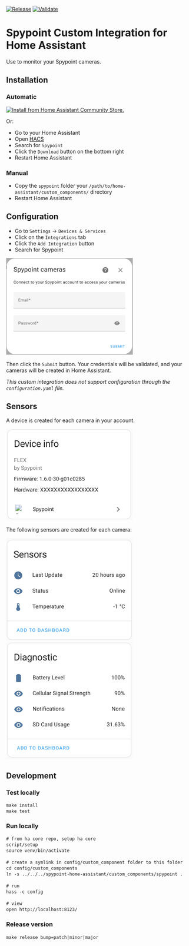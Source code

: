 [![Release](https://github.com/happydev-ca/spypoint-home-assistant/actions/workflows/release.yml/badge.svg)](https://github.com/happydev-ca/spypoint-home-assistant/actions/workflows/release.yml)
[![Validate](https://github.com/happydev-ca/spypoint-home-assistant/actions/workflows/validate.yml/badge.svg)](https://github.com/happydev-ca/spypoint-home-assistant/actions/workflows/validate.yml)

# Spypoint Custom Integration for Home Assistant

Use to monitor your Spypoint cameras.

## Installation

### Automatic

[![Install from Home Assistant Community Store.](https://my.home-assistant.io/badges/hacs_repository.svg)](https://my.home-assistant.io/redirect/hacs_repository/?owner=happydev-ca&repository=spypoint-home-assistant&category=integration)

Or:

- Go to your Home Assistant
- Open [HACS](https://hacs.xyz/)
- Search for `Spypoint`
- Click the `Download` button on the bottom right
- Restart Home Assistant

### Manual

- Copy the `spypoint` folder your `/path/to/home-assistant/custom_components/` directory
- Restart Home Assistant

## Configuration

- Go to `Settings` -> `Devices & Services`
- Click on the `Integrations` tab
- Click the `Add Integration` button
- Search for Spypoint

<img alt="Configuration" src=".img/config.png" width="344"/>

Then click the `Submit` button. Your credentials will be validated, and your cameras will be created in Home Assistant.

*This custom integration does not support configuration through the `configuration.yaml` file.*

## Sensors

A device is created for each camera in your account.

<img alt="Device" height="" src="./.img/device.png" width="344"/>

The following sensors are created for each camera:

<img alt="Sensors" height="" src="./.img/sensors.png" width="344"/>


<img alt="Diagnostic" src="./.img/diagnostic.png" width="344"/>

## Development

### Test locally

```shell
make install
make test
```

### Run locally

```shell
# from ha core repo, setup ha core
script/setup
source venv/bin/activate

# create a symlink in config/custom_component folder to this folder
cd config/custom_components
ln -s ../../../spypoint-home-assistant/custom_components/spypoint .

# run
hass -c config

# view
open http://localhost:8123/
```

### Release version

```shell
make release bump=patch|minor|major
```